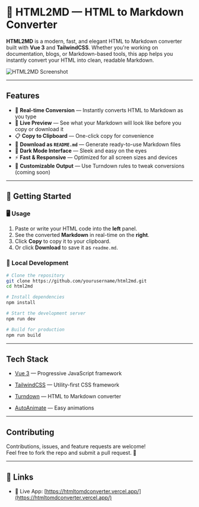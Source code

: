 # 🔄 HTML2MD — HTML to Markdown Converter

**HTML2MD** is a modern, fast, and elegant HTML to Markdown converter built with **Vue 3** and **TailwindCSS**. Whether you're working on documentation, blogs, or Markdown-based tools, this app helps you instantly convert your HTML into clean, readable Markdown.

![HTML2MD Screenshot](https://htmltomdconverter.vercel.app/screenshot.png)

---

##  Features

- 🚀 **Real-time Conversion** — Instantly converts HTML to Markdown as you type
- 📝 **Live Preview** — See what your Markdown will look like before you copy or download it
- 📋 **Copy to Clipboard** — One-click copy for convenience
- 💾 **Download as `README.md`** — Generate ready-to-use Markdown files
- 🌙 **Dark Mode Interface** — Sleek and easy on the eyes
- ⚡ **Fast & Responsive** — Optimized for all screen sizes and devices
- 🔧 **Customizable Output** — Use Turndown rules to tweak conversions (coming soon)

---

## 🚀 Getting Started

### 🖥️ Usage

1. Paste or write your HTML code into the **left** panel.
2. See the converted **Markdown** in real-time on the **right**.
3. Click **Copy** to copy it to your clipboard.
4. Or click **Download** to save it as `readme.md`.

### 🔧 Local Development

```bash
# Clone the repository
git clone https://github.com/yourusername/html2md.git
cd html2md

# Install dependencies
npm install

# Start the development server
npm run dev

# Build for production
npm run build

```

----------

## Tech Stack

-    [Vue 3](https://vuejs.org/) — Progressive JavaScript framework
    
-    [TailwindCSS](https://tailwindcss.com/) — Utility-first CSS framework
    
-    [Turndown](https://github.com/domchristie/turndown) — HTML to Markdown converter
    
-    [AutoAnimate](https://auto-animate.formkit.com/) — Easy animations
    

----------

## Contributing

Contributions, issues, and feature requests are welcome!  
Feel free to fork the repo and submit a pull request. 🙌

----------

## 🔗 Links

-   🔧 Live App: [https://htmltomdconverter.vercel.app/](https://htmltomdconverter.vercel.app/)
